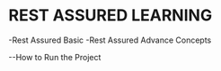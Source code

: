 # REST ASSURED LEARNING

-Rest Assured Basic
-Rest Assured Advance Concepts

--How to Run the Project